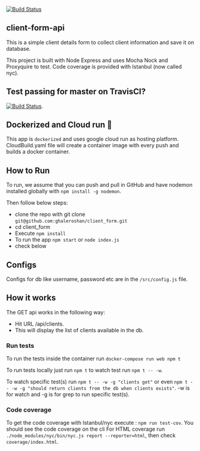 [![Build Status](https://travis-ci.com/ghaleroshan/client-form-api.svg?branch=master)](https://travis-ci.com/ghaleroshan/client-form-api)

## client-form-api
This is a simple client details form to collect client information and save it on database.

This project is built with Node Express and uses Mocha Nock and Proxyquire to test. Code coverage is provided with Istanbul (now called nyc).

## Test passing for master on TravisCI?
[![Build Status](https://travis-ci.com/ghaleroshan/client_form.svg?branch=master)](https://travis-ci.com/ghaleroshan/client_form).

## Dockerized and Cloud run :whale:
This app is `dockerized` and uses google cloud run as hosting platform. CloudBuild.yaml file will create a container image with every push and builds a docker container. 

## How to Run
To run, we assume that you can push and pull in GitHub and have nodemon installed globally with `npm install -g nodemon`. 

Then follow below steps:

- clone the repo with git clone `git@github.com:ghaleroshan/client_form.git`
- cd client_form
- Execute `npm install`
- To run the app `npm start` or `node index.js`
- check below

## Configs
Configs for db like username, password etc are in the `/src/config.js` file.

## How it works
The GET api works in the following way:

- Hit URL /api/clients.
- This will display the list of clients available in the db.

### Run tests

To run the tests inside the container run `docker-compose run web npm t`

To run tests locally just run `npm t` to watch test run `npm t -- -w`.

To watch specific test(s) run `npm t -- -w -g "clients get"` or even
`npm t -- -w -g "should return clients from the db when clients exists"`. -w is for watch and -g is for grep to run specific test(s).

### Code coverage

To get the code coverage with Istanbul/nyc execute : `npm run test-cov`. You should see the code coverage on the cli
For HTML coverage run `./node_modules/nyc/bin/nyc.js report --reporter=html`, then check `coverage/index.html`.


